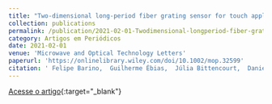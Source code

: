 ```yaml
---
title: "Two‐dimensional long‐period fiber grating sensor for touch applications"
collection: publications
permalink: /publication/2021-02-01-Twodimensional-longperiod-fiber-grating-sensor-for-touch-applications
category: Artigos em Periódicos
date: 2021-02-01
venue: 'Microwave and Optical Technology Letters'
paperurl: 'https://onlinelibrary.wiley.com/doi/10.1002/mop.32599'
citation: ' Felipe Barino,  Guilherme Ébias,  Júlia Bittencourt,  Daniel Discini,  Alexandre Santos, &quot;Two‐dimensional long‐period fiber grating sensor for touch applications.&quot; Microwave and Optical Technology Letters, 2021.'
---
```

[Acesse o artigo](https://onlinelibrary.wiley.com/doi/10.1002/mop.32599){:target="_blank"}
